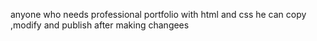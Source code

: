 anyone who needs professional portfolio with html and css he can copy ,modify and publish after making changees
